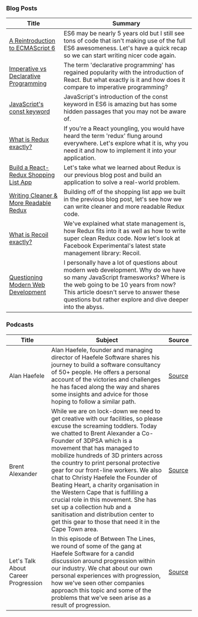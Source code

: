 ### Blog Posts
| Title | Summary |
| ----- | ------- |
|[A Reintroduction to ECMAScript 6](https://askharley-blog.netlify.app/a-reintroduction-to-ecmascript-6)|ES6 may be nearly 5 years old but I still see tons of code that isn't making use of the full ES6 awesomeness. Let's have a quick recap so we can start writing nicer code again.|
|[Imperative vs Declarative Programming](https://askharley-blog.netlify.app/imperative-vs-declarative-programming)|The term 'declarative programming' has regained popularity with the introduction of React. But what exactly is it and how does it compare to imperative programming?|
|[JavaScript's const keyword](https://askharley-blog.netlify.app/javascripts-const-keyword)|JavaScript's introduction of the const keyword in ES6 is amazing but has some hidden passages that you may not be aware of.|
|[What is Redux exactly?](https://askharley-blog.netlify.app/what-is-redux-exactly)|If you're a React youngling, you would have heard the term 'redux' flung around everywhere. Let's explore what it is, why you need it and how to implement it into your application.|
|[Build a React-Redux Shopping List App](https://askharley-blog.netlify.app/build-a-react-redux-shopping-list-app)|Let's take what we learned about Redux is our previous blog post and build an application to solve a real-world problem.|
|[Writing Cleaner & More Readable Redux](https://askharley-blog.netlify.app/writing-cleaner-and-more-readable-redux)|Building off of the shopping list app we built in the previous blog post, let's see how we can write cleaner and more readable Redux code.|
|[What is Recoil exactly?](https://askharley-blog.netlify.app/what-is-recoil-exactly)|We've explained what state management is, how Redux fits into it as well as how to write super clean Redux code. Now let's look at Facebook Experimental's latest state management library: Recoil.|
|[Questioning Modern Web Development](https://askharley-blog.netlify.app/questioning-modern-web-development)|I personally have a lot of questions about modern web development. Why do we have so many JavaScript framesworks? Where is the web going to be 10 years from now? This article doesn't serve to answer these questions but rather explore and dive deeper into the abyss.|

### Podcasts

| Title | Subject | Source |
|-------|---------|--------|
|Alan Haefele|Alan Haefele, founder and managing director of Haefele Software shares his journey to build a software consultancy of 50+ people. He offers a personal account of the victories and challenges he has faced along the way and shares some insights and advice for those hoping to follow a similar path.|[Source](https://open.spotify.com/episode/2mPhEAzR0PxXXpJMfNblKs?si=OebASX0lSHaJMqPqwQ0PCA)|
|Brent Alexander|While we are on lock-down we need to get creative with our facilities, so please excuse the screaming toddlers. Today we chatted to Brent Alexander a Co-Founder of 3DPSA which is a movement that has managed to mobilize hundreds of 3D printers across the country to print personal protective gear for our front-line workers. We also chat to Christy Haefele the Founder of Beating Heart, a charity organisation in the Western Cape that is fulfilling a crucial role in this movement. She has set up a collection hub and a sanitisation and distribution center to get this gear to those that need it in the Cape Town area.|[Source](https://open.spotify.com/episode/1xWsOxAKNiabONlmgVfLsL)|
|Let's Talk About Career Progression|In this episode of Between The Lines, we round of some of the gang at Haefele Software for a candid discussion around progression within our industry. We chat about our own personal experiences with progression, how we've seen other companies approach this topic and some of the problems that we've seen arise as a result of progression.|[Source](https://open.spotify.com/episode/4TT2gn5jyIhTfVL0oJNaYx)|
